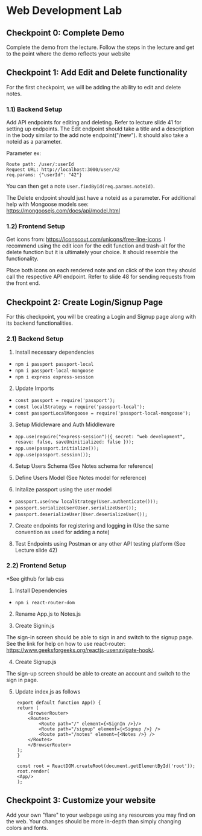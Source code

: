 # Web Development Lab

## Checkpoint 0: Complete Demo

Complete the demo from the lecture. Follow the steps in the lecture and get to the point where the demo reflects your website

## Checkpoint 1: Add Edit and Delete functionality

For the first checkpoint, we will be adding the ability to edit and delete notes.

### 1.1) Backend Setup

Add API endpoints for editing and deleting. Refer to lecture slide 41 for setting up endpoints.
The Edit endpoint should take a title and a description in the body similar to the add note endpoint("/new"). It should also take a noteid as a parameter.

Parameter ex: 

```
Route path: /user/:userId
Request URL: http://localhost:3000/user/42
req.params: {"userId": "42"}
``` 

You can then get a note `User.findById(req.params.noteId)`. 

The Delete endpoint should just have a noteid as a parameter. For additional help with Mongoose models see: https://mongoosejs.com/docs/api/model.html

### 1.2) Frontend Setup

Get icons from: https://iconscout.com/unicons/free-line-icons. I recommend using the edit icon for the edit function and trash-alt for the delete function but it is ultimately your choice. It should resemble the functionality. 

Place both icons on each rendered note and on click of the icon they should call the respective API endpoint. Refer to slide 48 for sending requests from the front end. 

## Checkpoint 2: Create Login/Signup Page

For this checkpoint, you will be creating a Login and Signup page along with its backend functionalities.  

### 2.1) Backend Setup

1. Install necessary dependencies

- `npm i passport passport-local`
- `npm i passport-local-mongoose`
- `npm i express express-session`

2. Update Imports

- `const passport = require('passport');`
- `const localStrategy = require('passport-local');`
- `const passportLocalMongoose = require('passport-local-mongoose');`

3. Setup Middleware and Auth Middleware

- `app.use(require("express-session")({ secret: "web development", resave: false, saveUninitialized: false }));`
- `app.use(passport.initialize());`
- `app.use(passport.session());`

4. Setup Users Schema (See Notes schema for reference)

5. Define Users Model (See Notes model for reference)

6. Initalize passport using the user model 

- `passport.use(new localStrategy(User.authenticate()));`
- `passport.serializeUser(User.serializeUser());`
- `passport.deserializeUser(User.deserializeUser());`

7. Create endpoints for registering and logging in (Use the same convention as used for adding a note)

8. Test Endpoints using Postman or any other API testing platform (See Lecture slide 42)

### 2.2) Frontend Setup

*See github for lab css

1. Install Dependencies 

- `npm i react-router-dom`

2. Rename App.js to Notes.js

3. Create Signin.js

The sign-in screen should be able to sign in and switch to the signup page. See the link for help on how to use react-router: https://www.geeksforgeeks.org/reactjs-usenavigate-hook/. 

4. Create Signup.js

The sign-up screen should be able to create an account and switch to the sign in page. 

5. Update index.js as follows

``` 
    export default function App() {
    return (
        <BrowserRouter>
        <Routes>
            <Route path="/" element={<SignIn />}/>
            <Route path="/signup" element={<Signup />} />
            <Route path="/notes" element={<Notes />} />
        </Routes>
        </BrowserRouter>
    );
    }
    
    const root = ReactDOM.createRoot(document.getElementById('root'));
    root.render(
    <App/>
    );
```

## Checkpoint 3: Customize your website

Add your own "flare" to your webpage using any resources you may find on the web. Your changes should be more in-depth than simply changing colors and fonts. 